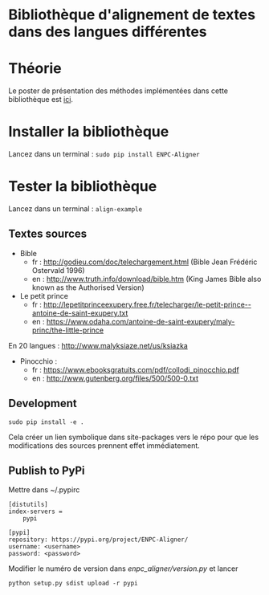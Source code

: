 # Bibliothèque d'alignement de textes dans des langues différentes

# Théorie

Le poster de présentation des méthodes implémentées dans cette bibliothèque est [ici](/doc/theory.pdf).

# Installer la bibliothèque

Lancez dans un terminal :
`sudo pip install ENPC-Aligner`

# Tester la bibliothèque

Lancez dans un terminal :
`align-example`

## Textes sources

* Bible
  * fr : http://godieu.com/doc/telechargement.html (Bible Jean Frédéric Ostervald 1996)
  * en : http://www.truth.info/download/bible.htm (King James Bible also known as the Authorised Version)
* Le petit prince
  * fr : http://lepetitprinceexupery.free.fr/telecharger/le-petit-prince--antoine-de-saint-exupery.txt
  * en : https://www.odaha.com/antoine-de-saint-exupery/maly-princ/the-little-prince

En 20 langues : http://www.malyksiaze.net/us/ksiazka

* Pinocchio :
  * fr : https://www.ebooksgratuits.com/pdf/collodi_pinocchio.pdf
  * en : http://www.gutenberg.org/files/500/500-0.txt

## Development

```
sudo pip install -e .
```
Cela créer un lien symbolique dans site-packages vers le répo pour que les modifications des sources prennent effet immédiatement.

## Publish to PyPi

Mettre dans ~/.pypirc
```
[distutils]
index-servers =
    pypi

[pypi]
repository: https://pypi.org/project/ENPC-Aligner/
username: <username>
password: <password>
```

Modifier le numéro de version dans *enpc_aligner/version.py* et lancer
```
python setup.py sdist upload -r pypi
```

